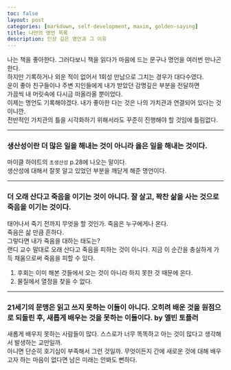 ```yaml
---
toc: false
layout: post
categories: [markdown, self-development, maxim, golden-saying]
title: 나만의 명언 목록
description: 인상 깊은 명언과 그 이유
---
```


나는 책을 좋아한다. 그러다보니 책을 읽다가 마음에 드는 문구나 명언을 여러번 만나곤 한다.  
하지만 기록하거나 외운 적이 없어서 1회성 만남으로 그치는 경우가 대다수였다.  
운이 좋아 친구들이나 주변 지인들에게 내가 받았던 감명깊은 부분을 전달하면  
가끔씩 내 머릿속에 다시금 떠올라올 뿐이었다.  
이제는 명언도 기록해야겠다. 내가 좋아한 다는 것은 나의 가치관과 연결되어 있다는 것이니깐.  
전반적인 가치관의 틀을 시각화하기 위해서라도 꾸준히 진행해야 할 것임에 틀림없다.

___
### 생산성이란 더 많은 일을 해내는 것이 아니라 옳은 일을 해내는 것이다.
마이클 하야트의 `초생산성` p.28에 나오는 말이다.  
생산성에 대해서 잘못 알고 있었던 부분을 깨닫게 해준 명언이다.

___
### 더 오래 산다고 죽음을 이기는 것이 아니다. 잘 살고, 꽉찬 삶을 사는 것으로 죽음을 이기는 것이다. 
태어나서 죽기 전까지 무엇을 할 것인가. 죽음은 누구에게나 온다.  
죽음은 삶 만큼 흔하다.  
그렇다면 내가 죽음을 대하는 태도는?  
랜디 교수 말대로 오래 산다고 죽음을 피하는 것이 아니다. 지금 이 순간을 충실하게 가득 채움으로써 죽음을 피할 수 있다.  
1. 후회는 이미 해본 것들에서 오는 것이 아니라 하지 못한 것 때문에 온다.
2. 물질에서 열정을 찾을 수 없다. 

___
### 21세기의 문맹은 읽고 쓰지 못하는 이들이 아니다. 오히려 배운 것을 원점으로 되돌린 후, 새롭게 배우는 것을 못하는 이들이다. by 앨빈 토플러
새롭게 배우지 못하는 사람들이 많다. 스스로가 너무 똑똑하고 아는 것이 많다고 생각해서 발생하는 교만일까.  
아니면 단순히 호기심이 부족해서 그런 것일까.  무엇이든지 간에 새로운 것에 대해 배우고자 하는 마음이 없다면 남은 미래는 안봐도 뻔하다. 